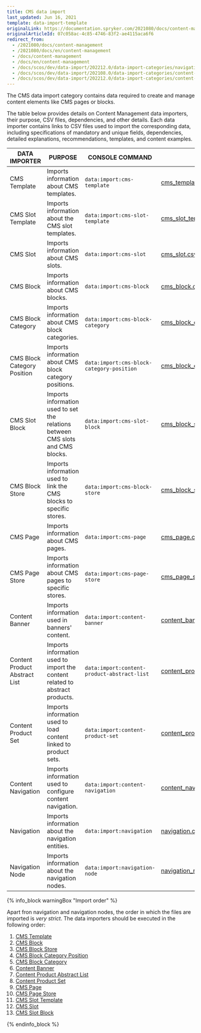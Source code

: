 ```yaml
---
title: CMS data import
last_updated: Jun 16, 2021
template: data-import-template
originalLink: https://documentation.spryker.com/2021080/docs/content-management
originalArticleId: 07c058ac-4c85-4746-83f2-ae4115aca6f6
redirect_from:
  - /2021080/docs/content-management
  - /2021080/docs/en/content-management
  - /docs/content-management
  - /docs/en/content-management
  - /docs/scos/dev/data-import/202212.0/data-import-categories/navigation-setup/navigation-setup.html
  - /docs/scos/dev/data-import/202108.0/data-import-categories/content-management/content-management.html
  - /docs/scos/dev/data-import/202212.0/data-import-categories/content-management/content-management.html
---
```


The CMS data import category contains data required to create and manage content elements like CMS pages or blocks.

The table below provides details on Content Management data importers, their purpose, CSV files, dependencies, and other details. Each data importer contains links to CSV files used to import the corresponding data, including specifications of mandatory and unique fields, dependencies, detailed explanations, recommendations, templates, and content examples.

| DATA IMPORTER | PURPOSE | CONSOLE COMMAND | FILES | DEPENDENCIES |
| --- | --- | --- | --- |--- |
| CMS Template   | Imports information about CMS templates. |`data:import:cms-template` |[ cms_template.csv](/docs/pbc/all/content-management-system/{{page.version}}/base-shop/import-and-export-data/file-details-cms-template.csv.html)|None |
| CMS Slot Template  | Imports information about the CMS slot templates. |`data:import:cms-slot-template` | [cms_slot_template.csv](/docs/pbc/all/content-management-system/{{page.version}}/base-shop/import-and-export-data/file-details-cms-slot-template.csv.html)| None|
| CMS Slot  | Imports information about CMS slots. |`data:import:cms-slot` |[cms_slot.csv](/docs/pbc/all/content-management-system/{{page.version}}/base-shop/import-and-export-data/file-details-cms-slot.csv.html) |None |
| CMS Block  | Imports information about CMS blocks. |`data:import:cms-block` | [cms_block.csv](/docs/pbc/all/content-management-system/{{page.version}}/base-shop/import-and-export-data/file-details-cms-block.csv.html)|None |
| CMS Block Category  |Imports information about CMS block categories. |`data:import:cms-block-category` | [cms_block_category.csv](/docs/pbc/all/content-management-system/{{page.version}}/base-shop/import-and-export-data/file-details-cms-block-category.csv.html)|[cms_block_category_position.csv](/docs/pbc/all/content-management-system/{{page.version}}/base-shop/import-and-export-data/file-details-cms-block-category-postion.csv.html) |
| CMS Block Category Position  |Imports information about CMS block category positions. |`data:import:cms-block-category-position` |[cms_block_category_position.csv](/docs/pbc/all/content-management-system/{{page.version}}/base-shop/import-and-export-data/file-details-cms-block-category-postion.csv.html)|None |
| CMS Slot Block  | Imports information used to set the relations between CMS slots and CMS blocks.|`data:import:cms-slot-block` | [cms_block_store.csv](/docs/pbc/all/content-management-system/{{page.version}}/base-shop/import-and-export-data/file-details-cms-block-store.csv.html)| <ul><li>[cms_slot.csv](/docs/pbc/all/content-management-system/{{page.version}}/base-shop/import-and-export-data/file-details-cms-slot.csv.html)</li><li>[cms_block.csv](/docs/pbc/all/content-management-system/{{page.version}}/base-shop/import-and-export-data/file-details-cms-block.csv.html)</li></ul> |
| CMS Block Store  | Imports information used to link the CMS blocks to specific stores. |`data:import:cms-block-store` | [cms_block_store.csv](/docs/pbc/all/content-management-system/{{page.version}}/base-shop/import-and-export-data/file-details-cms-block-store.csv.html)| <ul><li>[cms_block.csv](/docs/pbc/all/content-management-system/{{page.version}}/base-shop/import-and-export-data/file-details-cms-block.csv.html)</li><li>**stores.php** configuration file of demo shop PHP project</li></ul> |
| CMS Page | Imports information about CMS pages. |`data:import:cms-page` |[cms_page.csv](/docs/pbc/all/content-management-system/{{page.version}}/base-shop/import-and-export-data/file-details-cms-page.csv.html) |[cms_template.csv](/docs/pbc/all/content-management-system/{{page.version}}/base-shop/import-and-export-data/file-details-cms-template.csv.html) |
| CMS Page Store  | Imports information about CMS pages to specific stores. |`data:import:cms-page-store` |[cms_page_store.csv](/docs/pbc/all/content-management-system/{{page.version}}/base-shop/import-and-export-data/file-details-cms-page-store.csv.html) | <ul><li>[cms_page.csv](/docs/pbc/all/content-management-system/{{page.version}}/base-shop/import-and-export-data/file-details-cms-page.csv.html)</li><li>**stores.php** configuration file of demo shop PHP project</li></ul>|
| Content Banner | Imports information used in banners' content. |`data:import:content-banner` |[content_banner.csv](/docs/pbc/all/content-management-system/{{page.version}}/base-shop/import-and-export-data/file-details-content-banner.csv.html) |[glossary.csv](/docs/scos/dev/data-import/{{page.version}}/data-import-categories/commerce-setup/file-details-glossary.csv.html) |
| Content Product Abstract List  |Imports information used to import the content related to abstract products.  |`data:import:content-product-abstract-list` |[content_product_abstract_list.csv](/docs/pbc/all/content-management-system/{{page.version}}/base-shop/import-and-export-data/file-details-content-product-abstract-list.csv.html) |[product_abstract.csv](/docs/pbc/all/product-information-management/{{page.version}}/base-shop/import-and-export-data/products-data-import/file-details-product-abstract.csv.html)|
| Content Product Set  |Imports information used to load content linked to product sets.  |`data:import:content-product-set` | [content_product_set.csv](/docs/pbc/all/content-management-system/{{page.version}}/base-shop/import-and-export-data/file-details-content-product-set.csv.html)| [product_set.csv](/docs/scos/dev/data-import/{{page.version}}/data-import-categories/merchandising-setup/product-merchandising/file-details-product-set.csv.html)|
| Content Navigation | Imports information used to configure content navigation.|`data:import:content-navigation` | [content_navigation.csv](/docs/pbc/all/content-management-system/{{page.version}}/base-shop/import-and-export-data/file-details-content-navigation.csv.html) | [navigation.csv](/docs/pbc/all/content-management-system/{{page.version}}/base-shop/import-and-export-data/file-details-navigation.csv.html) |
| Navigation | Imports information about the navigation entities. |`data:import:navigation` | [navigation.csv](/docs/pbc/all/content-management-system/{{page.version}}/base-shop/import-and-export-data/file-details-navigation.csv.html) |None |
| Navigation Node | Imports information about the navigation nodes. |`data:import:navigation-node` |[ navigation_node.csv](/docs/pbc/all/content-management-system/{{page.version}}/base-shop/import-and-export-data/file-details-navigation-node.csv.html) | <ul><li>[navigation.csv](/docs/pbc/all/content-management-system/{{page.version}}/base-shop/import-and-export-data/file-details-navigation.csv.html)</li><li>[glossary.csv](/docs/scos/dev/data-import/{{page.version}}/data-import-categories/commerce-setup/file-details-glossary.csv.html)</li></ul>|


{% info_block warningBox "Import order" %}

Apart fron navigation and navigation nodes, the order in which the files are imported is *very strict*. The data importers should be executed in the following order:

1. [CMS Template](/docs/pbc/all/content-management-system/{{page.version}}/base-shop/import-and-export-data/file-details-cms-template.csv.html)
2. [CMS Block](/docs/pbc/all/content-management-system/{{page.version}}/base-shop/import-and-export-data/file-details-cms-block.csv.html)
3. [CMS Block Store](/docs/pbc/all/content-management-system/{{page.version}}/base-shop/import-and-export-data/file-details-cms-block-store.csv.html)
4. [CMS Block Category Position](/docs/pbc/all/content-management-system/{{page.version}}/base-shop/import-and-export-data/file-details-cms-block-category-postion.csv.html)
5. [CMS Block Category](/docs/pbc/all/content-management-system/{{page.version}}/base-shop/import-and-export-data/file-details-cms-block-category.csv.html)
6. [Content Banner](/docs/pbc/all/content-management-system/{{page.version}}/base-shop/import-and-export-data/file-details-content-banner.csv.html)
7. [Content Product Abstract List](/docs/pbc/all/content-management-system/{{page.version}}/base-shop/import-and-export-data/file-details-content-product-abstract-list.csv.html)
8. [Content Product Set](/docs/pbc/all/content-management-system/{{page.version}}/base-shop/import-and-export-data/file-details-content-product-set.csv.html)
9. [CMS Page](/docs/pbc/all/content-management-system/{{page.version}}/base-shop/import-and-export-data/file-details-cms-page.csv.html)
10. [CMS Page Store](/docs/pbc/all/content-management-system/{{page.version}}/base-shop/import-and-export-data/file-details-cms-page-store.csv.html)
11. [CMS Slot Template](/docs/pbc/all/content-management-system/{{page.version}}/base-shop/import-and-export-data/file-details-cms-slot-template.csv.html)
12. [CMS Slot](/docs/pbc/all/content-management-system/{{page.version}}/base-shop/import-and-export-data/file-details-cms-slot.csv.html)
13. [CMS Slot Block](/docs/pbc/all/content-management-system/{{page.version}}/base-shop/import-and-export-data/file-details-cms-block-store.csv.html)


{% endinfo_block %}
